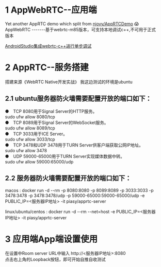 # 1 AppWebRTC--应用端

Yet another AppRTC demo which split from [njovy/AppRTCDemo](https://github.com/njovy/AppRTCDemo) 😱
AppWebRTC     -------基于webrtc-m85版本，可支持本地调试c++,不可用于正式版本

[AndroidStudio集成webrtc-c++进行单步调试](https://webrtc.mthli.com/basic/webrtc-breakpoint/)

# 2 AppRTC--服务搭建
搭建来源《WebRTC Native开发实战》
我这边测试的环境是ubuntu
## 2.1 ubuntu服务器防火墙需要配置开放的端口如下：
●　TCP 8080用于Signal Server的HTTP服务。<br>
sudo ufw allow 8080/tcp<br>
●　TCP 8089用于Signal Server的WebSocket服务。<br>
sudo ufw allow 8089/tcp<br>
●　TCP 3033用于ICE Server。<br>
sudo ufw allow 3033/tcp<br>
●　TCP 3478和UDP 3478用于TURN Server供客户端获取公网IP地址。<br>
sudo ufw allow 3478<br>
●　UDP 59000-65000用于TURN Server实现媒体数据中转。<br>
sudo ufw allow 59000:65000/udp<br>

## 2.2 服务器防火墙需要配置开放的端口如下：
macos : docker run -d --rm -p 8080:8080 -p 8089:8089 -p 3033:3033 -p 3478:3478 -p 3478:3478/udp -p 59000-65000:59000-65000/udp -e PUBLIC_IP=<服务器IP地址> -it piasy/apprtc-server <br>

linux/ubuntu/centos : docker run -d --rm --net=host -e PUBLIC_IP=<服务器IP地址>  -it piasy/apprtc-server

# 3 应用端App端设置使用
在设置中Room server URL中输入 http://<服务器IP地址>:8080 <br>
点击右上角的Loopback按钮，即可开始自推自收测试

